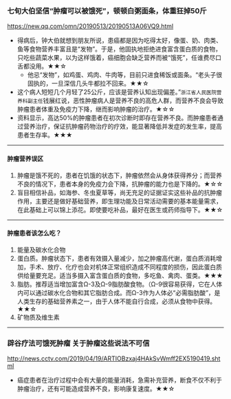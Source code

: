### 七旬大伯坚信“肿瘤可以被饿死”，顿顿白粥面条，体重狂掉50斤
https://new.qq.com/omn/20190513/20190513A06VQ9.html
- 得病后，钟大伯就想到朋友所说，患癌都是因为吃得太好，像蛋、奶、肉类、鱼等食物营养丰富且是“发物”。于是，他固执地拒绝进食富含蛋白质的食物，只吃些蔬菜水果，以为这样饿着，癌细胞会缺乏营养而被“饿死”，任谁费尽口舌都没用。★★☆
  - 他忌“发物”，如鸡蛋、鸡肉、牛肉等，目前只进食稀饭或面条。“老头子很固执的，一旦深信几头牛都拉不回来。★★☆
- 这个病人短短几个月轻了25公斤，应该是营养认知出现偏差。”`浙江省人民医院营养科副主任`钱展红说，恶性肿瘤病人是营养不良的高危人群，而营养不良会导致肿瘤患者体重及免疫力下降，继而影响肿瘤的治疗。★☆☆
- 资料显示，高达50%的肿瘤患者在初次诊断时即存在营养不良。而肿瘤患者通过营养治疗，保证抗肿瘤药物治疗的疗效，能显著降低并发症的发生率，提高患者生存率。★★★
---
#### 肿瘤营养误区
1. 肿瘤是饿不死的，患者在饥饿的状态下，肿瘤依然会从身体获得养分；而营养不良的情况下，患者本身的免疫力会下降，抗肿瘤的能力也是下降的。★☆☆
2. 盲目相信补品，如海参、冬虫夏草等，尚无充足的证据证实这些补品的抗肿瘤作用，主要还是做好基础营养，即生理功能及日常活动需要的基本能量需求，在此基础上可以锦上添花。即使要吃补品，最好在医生或药师指导下。★★☆
---
#### 肿瘤患者该怎么吃？
1. 能量及碳水化合物
2. 蛋白质。肿瘤状态下，患者有效摄入量减少，加之肿瘤高代谢，蛋白质消耗增加，手术、放疗、化疗也会对机体正常组织造成不同程度的损伤，因此蛋白质供给量要充足。适当多摄入富含蛋白质的食物，多吃鱼、禽肉、蛋类。★★★
3. 脂肪。推荐适当增加富含Ω-3及Ω-9脂肪酸食物。（Ω-9很容易获得，它在人体内可以通过碳水化合物和其它脂肪合成。而Ω-3作为人体必“必需脂肪酸”，是人类生存的基础营养素之一，由于人体不能自行合成，必须从食物中获得。★★☆
4. 矿物质及维生素
---
### 辟谷疗法可饿死肿瘤 关于肿瘤这些说法不可信
http://news.cctv.com/2019/04/19/ARTIOBzxaj4HAkSvWmff2EX5190419.shtml
- 癌症患者在治疗过程中会有大量的能量消耗，急需补充营养，断食不仅不利于肿瘤治疗，还有可能造成营养不良，影响康复速度。★★☆